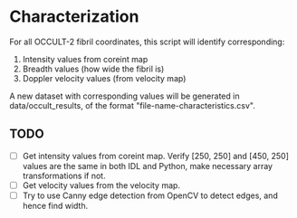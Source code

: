 # Characterization

For all OCCULT-2 fibril coordinates, this script will identify corresponding:

1. Intensity values from coreint map
2. Breadth values (how wide the fibril is)
3. Doppler velocity values (from velocity map)

A new dataset with corresponding values will be generated in data/occult_results, of the format "file-name-characteristics.csv". 

## TODO

- [ ] Get intensity values from coreint map. Verify [250, 250] and [450, 250] values are the same in both IDL and Python, make necessary array
transformations if not. 
- [ ] Get velocity values from the velocity map. 
- [ ] Try to use Canny edge detection from OpenCV to detect edges, and hence find width. 